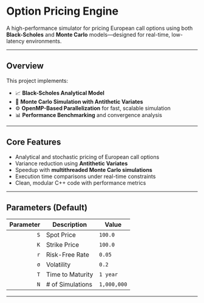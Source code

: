 # Option Pricing Engine

A high-performance simulator for pricing European call options using both **Black-Scholes** and **Monte Carlo** models—designed for real-time, low-latency environments.

---

## Overview

This project implements:

- 📈 **Black-Scholes Analytical Model**  
- 🎲 **Monte Carlo Simulation with Antithetic Variates**  
- ⚙️ **OpenMP-Based Parallelization** for fast, scalable simulation  
- 📊 **Performance Benchmarking** and convergence analysis

---

## Core Features

- Analytical and stochastic pricing of European call options
- Variance reduction using **Antithetic Variates**
- Speedup with **multithreaded Monte Carlo simulations**
- Execution time comparisons under real-time constraints
- Clean, modular C++ code with performance metrics

---

## Parameters (Default)

| Parameter | Description         | Value      |
|----------:|---------------------|------------|
| `S`       | Spot Price          | `100.0`    |
| `K`       | Strike Price        | `100.0`    |
| `r`       | Risk-Free Rate      | `0.05`     |
| `σ`       | Volatility          | `0.2`      |
| `T`       | Time to Maturity    | `1 year`   |
| `N`       | # of Simulations    | `1,000,000`|

---
